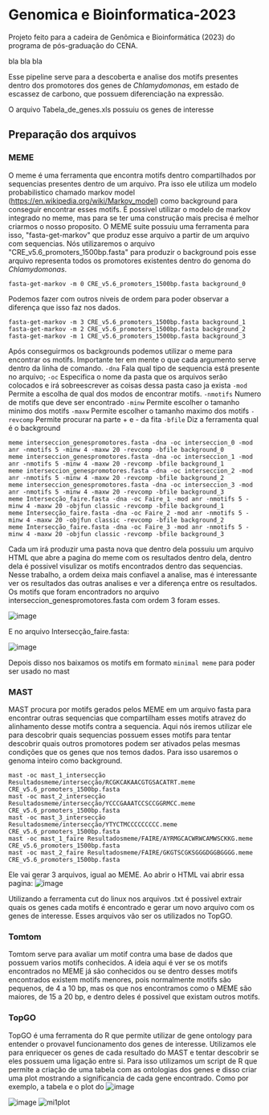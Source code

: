 # Genomica e Bioinformatica-2023
  Projeto feito para a cadeira de Genômica e Bioinformática (2023) do programa de pós-graduação do CENA.

bla bla bla

  Esse pipeline serve para a descoberta e analise dos motifs presentes dentro dos promotores dos genes de _Chlamydomonas_, em estado de escassez de carbono, que possuem diferenciação na expressão.

  O arquivo Tabela_de_genes.xls possuiu os genes de interesse


## Preparação dos arquivos

### MEME

  O meme é uma ferramenta que encontra motifs dentro compartilhados por sequencias presentes dentro de um arquivo. Pra isso ele utiliza um modelo probabilistico chamado markov model (https://en.wikipedia.org/wiki/Markov_model) como background para conseguir encontrar esses motifs. É possivel utilizar o modelo de markov integrado no meme, mas para se ter uma construção mais precisa é melhor criarmos o nosso proposito. O MEME suite possuiu uma ferramenta para isso, "fasta-get-markov" que produz esse arquivo a partir de um arquivo com sequencias. Nós utilizaremos o arquivo "CRE_v5.6_promoters_1500bp.fasta" para produzir o background pois esse arquivo representa todos os promotores existentes dentro do genoma do _Chlamydomonas_.

```
fasta-get-markov -m 0 CRE_v5.6_promoters_1500bp.fasta background_0
```

  Podemos fazer com outros niveis de ordem para poder observar a diferença que isso faz nos dados.

```
fasta-get-markov -m 3 CRE_v5.6_promoters_1500bp.fasta background_1
fasta-get-markov -m 2 CRE_v5.6_promoters_1500bp.fasta background_2
fasta-get-markov -m 1 CRE_v5.6_promoters_1500bp.fasta background_3
```

  Após conseguirmos os backgrounds podemos utilizar o meme para encontrar os motifs. Importante ter em mente o que cada argumento serve dentro da linha de comando. 
`-dna` Fala qual tipo de sequencia está presente no arquivo;
`-oc` Especifica o nome da pasta que os arquivos serão colocados e irá sobreescrever as coisas dessa pasta caso ja exista
`-mod` Permite a escolha de qual dos modos de encontrar motifs.
`-nmotifs` Numero de motifs que deve ser encontrado
`-minw` Permite escolher o tamanho minimo dos motifs
`-maxw` Permite escolher o tamanho maximo dos motifs
`-revcomp` Permite procurar na parte + e - da fita
`-bfile` Diz a ferramenta qual é o background

```
meme interseccion_genespromotores.fasta -dna -oc interseccion_0 -mod anr -nmotifs 5 -minw 4 -maxw 20 -revcomp -bfile background_0
meme interseccion_genespromotores.fasta -dna -oc interseccion_1 -mod anr -nmotifs 5 -minw 4 -maxw 20 -revcomp -bfile background_1
meme interseccion_genespromotores.fasta -dna -oc interseccion_2 -mod anr -nmotifs 5 -minw 4 -maxw 20 -revcomp -bfile background_2
meme interseccion_genespromotores.fasta -dna -oc interseccion_3 -mod anr -nmotifs 5 -minw 4 -maxw 20 -revcomp -bfile background_3
meme Intersecção_faire.fasta -dna -oc Faire_1 -mod anr -nmotifs 5 -minw 4 -maxw 20 -objfun classic -revcomp -bfile background_1
meme Intersecção_faire.fasta -dna -oc Faire_2 -mod anr -nmotifs 5 -minw 4 -maxw 20 -objfun classic -revcomp -bfile background_2
meme Intersecção_faire.fasta -dna -oc Faire_3 -mod anr -nmotifs 5 -minw 4 -maxw 20 -objfun classic -revcomp -bfile background_3
```
  Cada um irá produzir uma pasta nova que dentro dela possuiu um arquivo HTML que abre a pagina do meme com os resultados dentro dela, dentro dela é possivel visulizar os motifs encontrados dentro das sequencias. Nesse trabalho, a ordem deixa mais confiavel a analise, mas é interessante ver os resultados das outras analises e ver a diferença entre os resultados. 
Os motifs que foram encontradors no arquivo interseccion_genespromotores.fasta com ordem 3 foram esses.

![image](https://github.com/syresbr/Genomica-e-Bioinformatica-2023-/assets/46944679/ba75035f-f65d-4ce2-afd8-54ad931a16ea)

  E no arquivo Intersecção_faire.fasta:

![image](https://github.com/syresbr/Genomica-e-Bioinformatica-2023-/assets/46944679/c939fa71-a181-4a67-a1e9-02232b0993cf)


  Depois disso nos baixamos os motifs em formato `minimal meme` para poder ser usado no mast


### MAST

  MAST procura por motifs gerados pelos MEME em um arquivo fasta para encontrar outras sequencias que compartilham esses motifs atravez do alinhamento desse motifs contra a sequencia. Aqui nós iremos utilizar ele para descobrir quais sequencias possuem esses motifs para tentar descobrir quais outros promotores podem ser ativados pelas mesmas condições que os genes que nos temos dados. Para isso usaremos o genoma inteiro como background.
```
mast -oc mast_1_intersecção Resultadosmeme/intersecção/RCGKCAKAACGTGSACATRT.meme CRE_v5.6_promoters_1500bp.fasta
mast -oc mast_2_intersecção Resultadosmeme/intersecção/YCCCGAAATCCSCCGGRMCC.meme CRE_v5.6_promoters_1500bp.fasta
mast -oc mast_3_intersecção Resultadosmeme/intersecção/YTYCTMCCCCCCCCC.meme CRE_v5.6_promoters_1500bp.fasta
mast -oc mast_1_faire Resultadosmeme/FAIRE/AYRMGCACWRWCAMWSCKKG.meme CRE_v5.6_promoters_1500bp.fasta 
mast -oc mast_2_faire Resultadosmeme/FAIRE/GKGTSCGKSGGGDGGBGGGG.meme CRE_v5.6_promoters_1500bp.fasta
```

Ele vai gerar 3 arquivos, igual ao MEME. Ao abrir o HTML vai abrir essa pagina:
![image](https://github.com/syresbr/Genomica-e-Bioinformatica-2023-/assets/46944679/1e33b71b-132d-4679-9d9a-bef90b475518)

Utilizando a ferramenta cut do linux nos arquivos .txt é possivel extrair quais os genes cada motifs é encontrado e gerar um novo arquivo com os genes de interesse. Esses arquivos vão ser os utilizados no TopGO.

### Tomtom

  Tomtom serve para avaliar um motif contra uma base de dados que possuem varios motifs conhecidos. A ideia aqui é ver se os motifs encontrados no MEME já são conhecidos ou se dentro desses motifs encontrados existem motifs menores, pois normalmente motifs são pequenos, de 4 a 10 bp, mas os que nos encontramos como o MEME são maiores, de 15 a 20 bp, e dentro deles é possivel que existam outros motifs. 

### TopGO

  TopGO é uma ferramenta do R que permite utilizar de gene ontology para entender o provavel funcionamento dos genes de interesse. Utilizamos ele para enriquecer os genes de cada resultado do MAST e tentar descobrir se eles possuem uma ligação entre si. Para isso utilizamos um script de R que permite a criação de uma tabela com as ontologias dos genes e disso criar uma plot mostrando a significancia de cada gene encontrado.
  Como por exemplo, a tabela e o plot do ![image](https://github.com/syresbr/Genomica-e-Bioinformatica-2023-/assets/46944679/44560b32-8b3c-4ff1-a8a4-027d9c2cf189)

  ![image](https://github.com/syresbr/Genomica-e-Bioinformatica-2023-/assets/46944679/95a29f70-04a8-487b-be97-f53eb995f8b1)
![mi1plot](https://github.com/syresbr/Genomica-e-Bioinformatica-2023-/assets/46944679/7260a61f-5d97-4649-80c2-f0041610772a)
